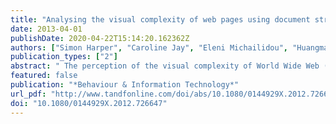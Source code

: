 ```yaml
---
title: "Analysing the visual complexity of web pages using document structure"
date: 2013-04-01
publishDate: 2020-04-22T15:14:20.162362Z
authors: ["Simon Harper", "Caroline Jay", "Eleni Michailidou", "Huangmao Quan"]
publication_types: ["2"]
abstract: " The perception of the visual complexity of World Wide Web (Web) pages is a topic of significant interest. Previous work has examined the relationship between complexity and various aspects of presentation, including font styles, colours and images, but automatically quantifying this dimension of a web page at the level of the document remains a challenge. In this paper we demonstrate that areas of high complexity can be identified by detecting areas, or `chunks', of a web page high in block-level elements. We report a computational algorithm that captures this metric and places web pages in a sequence that shows an 86% correlation with the sequences generated through user judgements of complexity. The work shows that structural aspects of a web page influence how complex a user perceives it to be, and presents a straightforward means of determining complexity through examining the DOM. "
featured: false
publication: "*Behaviour & Information Technology*"
url_pdf: "http://www.tandfonline.com/doi/abs/10.1080/0144929X.2012.726647"
doi: "10.1080/0144929X.2012.726647"
---
```



